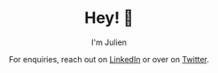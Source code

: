 <h1 align='center'> Hey! 👋</h1>
<p align='center'>
I'm Julien
</p>
<p align='center'>For enquiries, reach out on <a href="https://www.linkedin.com/in/julienkipp">LinkedIn</a> or over on <a href="https://twitter.com/jh3yy">Twitter</a>.</p>

